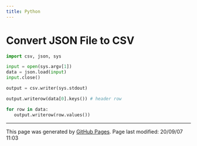 ```yaml
---
title: Python
---
```

# Convert JSON File to CSV


```python
import csv, json, sys

input = open(sys.argv[1])
data = json.load(input)
input.close()

output = csv.writer(sys.stdout)

output.writerow(data[0].keys()) # header row

for row in data:
   output.writerow(row.values())
```
<hr>
<p class="pagedate">This page was generated by <a href=".">GitHub Pages</a>.  Page last modified: 20/09/07 11:03</p>
